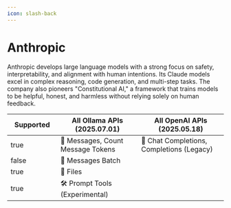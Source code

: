 ```yaml
---
icon: slash-back
---
```


# Anthropic

Anthropic develops large language models with a strong focus on safety, interpretability, and alignment with human intentions. Its Claude models excel in complex reasoning, code generation, and multi-step tasks. The company also pioneers "Constitutional AI," a framework that trains models to be helpful, honest, and harmless without relying solely on human feedback.

<table><thead><tr><th width="100" data-type="checkbox">Supported</th><th>All Ollama APIs (2025.07.01)</th><th data-hidden>All OpenAI APIs (2025.05.18)</th></tr></thead><tbody><tr><td>true</td><td><span data-gb-custom-inline data-tag="emoji" data-code="1f4ac">💬</span> Messages, Count Message Tokens</td><td><span data-gb-custom-inline data-tag="emoji" data-code="1f4ac">💬</span> Chat Completions, Completions (Legacy)</td></tr><tr><td>false</td><td><span data-gb-custom-inline data-tag="emoji" data-code="1f4ac">💬</span> Messages Batch</td><td></td></tr><tr><td>true</td><td><span data-gb-custom-inline data-tag="emoji" data-code="1f4c1">📁</span> Files</td><td></td></tr><tr><td>true</td><td>🛠️ Prompt Tools (Experimental)</td><td></td></tr></tbody></table>

